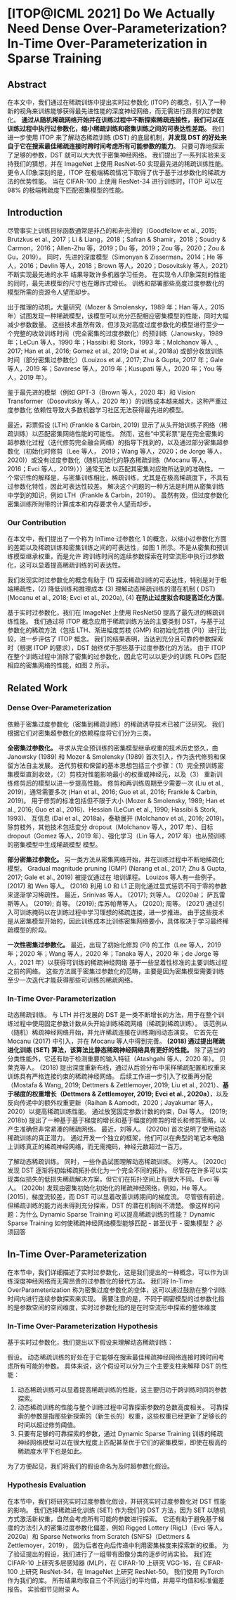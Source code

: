 # [ITOP@ICML 2021] Do We Actually Need Dense Over-Parameterization? In-Time Over-Parameterization in Sparse Training

## Abstract

在本文中，我们通过在稀疏训练中提出实时过参数化 (ITOP) 的概念，引入了一种新的视角来训练能够获得最先进性能的深度神经网络，而无需进行昂贵的过参数化。 **通过从随机稀疏网络开始并在训练过程中不断探索稀疏连接性，我们可以在训练过程中执行过参数化，缩小稀疏训练和密集训练之间的可表达性差距。** 我们进一步使用 ITOP 来了解动态稀疏训练 (DST) 的底层机制，**并发现 DST 的好处来自于它在搜索最佳稀疏连接时跨时间考虑所有可能参数的能力**。 只要可靠地探索了足够的参数，DST 就可以大大优于密集神经网络。 我们提出了一系列实验来支持我们的猜想，并在 ImageNet 上使用 ResNet-50 实现最先进的稀疏训练性能。 更令人印象深刻的是，ITOP 在极端稀疏情况下取得了优于基于过参数化的稀疏方法的优势性能。 当在 CIFAR-100 上使用 ResNet-34 进行训练时，ITOP 可以在 98% 的极端稀疏度下匹配密集模型的性能。



## Introduction

尽管事实上训练目标函数通常是非凸的和非光滑的（Goodfellow et al., 2015; Brutzkus et al., 2017；Li & Liang，2018；Safran & Shamir，2018；Soudry & Carmon，2016；Allen-Zhu 等，2019；Du 等，2019；Zou 等，2020；Zou & Gu，2019）。 同时，先进的深度模型（Simonyan & Zisserman，2014；He 等人，2016；Devlin 等人，2018；Brown 等人，2020；Dosovitskiy 等人，2021）不断实现最先进的水平 结果导致许多机器学习任务。 在实现令人印象深刻的性能的同时，最先进模型的尺寸也在爆炸式增长。 训练和部署那些高度过度参数化的模型所需的资源令人望而却步。

出于推理的动机，大量研究（Mozer & Smolensky，1989 年；Han 等人，2015 年）试图发现一种稀疏模型，该模型可以充分匹配相应密集模型的性能，同时大幅减少参数数量。 这些技术虽然有效，但涉及对高度过度参数化的模型进行至少一个完整的收敛训练时间（完全密集的过度参数化）的预训练（Janowsky，1989 年；LeCun 等人，1990 年；Hassibi 和 Stork，1993 年；Molchanov 等人 ., 2017; Han et al., 2016; Gomez et al., 2019; Dai et al., 2018a) 或部分收敛训练时间（部分密集过参数化）（Louizos et al., 2017; Zhu & Gupta, 2017 年；Gale 等人，2019 年；Savarese 等人，2019 年；Kusupati 等人，2020 年；You 等人，2019 年）。

鉴于最先进的模型（例如 GPT-3（Brown 等人，2020 年）和 Vision Transformer（Dosovitskiy 等人，2020 年））的训练成本越来越大，这种严重过度参数化 依赖性导致大多数机器学习社区无法获得最先进的模型。

最近，彩票假设 (LTH) (Frankle & Carbin, 2019) 显示了从头开始训练子网络（稀疏训练）以匹配密集网络性能的可能性。 然而，这些“中奖彩票”是在完全密集的超参数化过程（迭代修剪完全融合网络）的指导下找到的，以及通过部分密集超参数化（初始化时修剪（Lee 等人， 2019；Wang 等人，2020；de Jorge 等人，2020)）或没有过度参数化（随机初始化的静态稀疏训练（Mocanu 等人，2016；Evci 等人，2019）））通常无法 以匹配其密集对应物所达到的准确性。 一个常识性的解释是，与密集训练相比，稀疏训练，尤其是在极高稀疏度下，不具有过参数化特性，因此可表达性较差。 解决这个问题的一种方法是利用从密集训练中学到的知识，例如 LTH（Frankle & Carbin，2019）。 虽然有效，但过度参数化密集训练所附带的计算成本和内存要求令人望而却步。

### Our Contribution

在本文中，我们提出了一个称为 InTime 过参数化 1 的概念，以缩小过参数化方面的差距以及稀疏训练和密集训练之间的可表达性，如图 1 所示。不是从密集和预训练模型继承权重，而是允许 跨训练时间的连续参数探索在时空流形中执行过参数化，这可以显着提高稀疏训练的可表达性。

我们发现实时过参数化的概念有助于 (1) 探索稀疏训练的可表达性，特别是对于极端稀疏性，(2) 降低训练和推理成本 (3) 理解动态稀疏训练的潜在机制 ( DST) (Mocanu et al., 2018; Evci et al., 2020a), (4) **在防止过度拟合和提高泛化方面**。

基于实时过参数化，我们在 ImageNet 上使用 ResNet50 提高了最先进的稀疏训练性能。 我们通过将 ITOP 概念应用于稀疏训练方法的主要类别 DST，与基于过参数化的稀疏方法（包括 LTH、渐进幅度剪枝 (GMP) 和初始化剪枝 (PI)）进行比较，进一步评估了 ITOP 概念。 我们的结果表明，当达到充分且可靠的参数探索时（根据 ITOP 的要求），DST 始终优于那些基于过度参数化的方法。 由于 ITOP 在整个训练过程中消除了密集的过参数化，因此它可以以更少的训练 FLOPs 匹配相应的密集网络的性能，如图 2 所示。



## Related Work

### Dense Over-Parameterization

依赖于密集过度参数化（密集到稀疏训练）的稀疏诱导技术已被广泛研究。 我们根据它们对密集超参数化的依赖程度将它们分为三类。

**全密集过参数化。** 寻求从完全预训练的密集模型继承权重的技术历史悠久，由 Janowsky (1989) 和 Mozer & Smolensky (1989) 首次引入，作为迭代修剪和保留方法自主发展。 迭代剪枝和保留的基本思想包括三个步骤：（1）完全预训练密集模型直到收敛，（2）剪枝对性能影响最小的权重或神经元，以及（3） 重新训练修剪后的模型以进一步提高性能。 修剪和再训练周期至少需要一次 (Liu et al., 2019)，通常需要多次 (Han et al., 2016; Guo et al., 2016; Frankle & Carbin, 2019)。 用于修剪的标准包括但不限于大小 (Mozer & Smolensky, 1989; Han et al., 2016; Guo et al., 2016)、Hessian (LeCun et al., 1990; Hassibi & Stork, 1993)、 互信息 (Dai et al., 2018a)，泰勒展开 (Molchanov et al., 2016; 2019)。 除剪枝外，其他技术包括变分 dropout（Molchanov 等人，2017 年）、目标 dropout（Gomez 等人，2019 年）、强化学习（Lin 等人，2017 年）也从预训练的密集模型中生成稀疏模型 模型。

**部分密集过参数化。** 另一类方法从密集网络开始，并在训练过程中不断地稀疏化模型。 Gradual magnitude pruning (GMP) (Narang et al., 2017; Zhu & Gupta, 2017; Gale et al., 2019) 被提议通过在 培训课程。 Louizos 等人有一些例子。 (2017) 和 Wen 等人。 (2016) 利用 L0 和 L1 正则化通过显式惩罚不同于零的参数来逐渐学习稀疏性。 最近，Srinivas 等人。 (2017); 刘等人。 (2020a)； 萨瓦雷斯等人。 (2019); 肖等。 (2019); 库苏帕蒂等人。 (2020); 周等。 (2021) 通过引入可训练掩码以在训练过程中学习理想的稀疏连接，进一步推进。 由于这些技术是从密集模型开始的，因此训练成本比训练密集网络要小，具体取决于学习最终稀疏模型的阶段。

**一次性密集过参数化。** 最近，出现了初始化修剪 (PI) 的工作（Lee 等人，2019 年；2020 年；Wang 等人，2020 年；Tanaka 等人，2020 年；de Jorge 等人，2021 年）以获得可训练的稀疏神经网络 基于一些显着性标准的主要训练过程之前的网络。 这些方法属于密集过参数化的范畴，主要是因为密集模型需要训练至少一次迭代才能获得那些可训练的稀疏网络。

### In-Time Over-Parameterization

动态稀疏训练。 与 LTH 并行发展的 DST 是一类不断增长的方法，用于在整个训练过程中使用固定参数计数从头开始训练稀疏网络（稀疏到稀疏训练）。 该范例从（随机）稀疏神经网络开始，并允许稀疏连接在训练期间动态演变。 它首先在 Mocanu (2017) 中引入，并在 Mocanu 等人中得到完善。 **(2018) 通过提出稀疏进化训练 (SET) 算法，该算法比静态稀疏神经网络具有更好的性能。** 除了适当的分类性能外，它还有助于检测重要的输入特征（Atashgahi 等人，2020 年）。 贝莱克等人。 (2018) 提出深度重新布线，通过从后验分布中采样稀疏配置和权重来训练具有严格连接约束的稀疏神经网络。 后续工作进一步引入了权重再分配（Mostafa & Wang, 2019; Dettmers & Zettlemoyer, 2019; Liu et al., 2021）、**基于梯度的权重增长（Dettmers & Zettlemoyer, 2019; Evci et al., 2020a）**，以及 反向传递中的额外权重更新（Raihan & Aamodt，2020；Jayakumar 等人，2020）以提高稀疏训练性能。 通过放宽固定参数计数的约束，Dai 等人。 (2019; 2018b) 提出了一种基于基于梯度的增长和基于幅度的修剪的增长和修剪策略，以产生准确但非常紧凑的稀疏网络。 最近，刘等人。 (2020b) 首次说明了使用动态稀疏训练的真正潜力。 通过开发一个独立的框架，他们可以在典型的笔记本电脑上训练真正的稀疏神经网络，而无需掩码，神经元数超过一百万。

了解动态稀疏训练。 同时，一些作品试图理解动态稀疏训练。 刘等人。 (2020c) 发现 DST 逐渐将初始稀疏拓扑优化为一个完全不同的拓扑。 尽管存在许多可以实现类似损失的低损失稀疏解决方案，但它们在拓扑空间上有很大不同。 Evci 等人。 (2020b) 发现由密集初始化初始化的稀疏神经网络，例如，He 等人。 (2015)，梯度流较差，而 DST 可以显着改善训练期间的梯度流。 尽管很有前途，但稀疏训练的能力尚未得到充分探索，DST 的潜在机制尚不清楚。 像这样的问题：为什么 Dynamic Sparse Training 可以提高稀疏训练的性能？ Dynamic Sparse Training 如何使稀疏神经网络模型能够匹配 - 甚至优于 - 密集模型？ 必须回答



## In-Time Over-Parameterization

在本节中，我们详细描述了实时过参数化，这是我们提出的一种概念，可以作为训练深度神经网络而无需昂贵的过参数化的替代方法。 我们将 In-Time OverParameterization 称为密集过度参数化的变体，这可以通过鼓励在整个训练时间内进行连续参数探索来实现。 需要注意的是，不同于稠密模型的过参数化指的是参数空间的空间维度，实时过参数化指的是在时空流形中探索的整体维度

### In-Time Over-Parameterization Hypothesis

基于实时过参数化，我们提出以下假设来理解动态稀疏训练：

假设。 动态稀疏训练的好处在于它能够在搜索最佳稀疏神经网络连接时跨时间考虑所有可能的参数。 具体来说，这个假设可以分为三个主要支柱来解释 DST 的性能：

1. 动态稀疏训练可以显着提高稀疏训练的性能，这主要归功于跨训练时间的参数探索。
2. 动态稀疏训练的性能与整个训练过程中可靠探索参数的总数高度相关。 可靠探索的参数是指那些新探索的（新生长的）权重，这些权重已经更新了足够长的时间以超过修剪阈值。
3. 只要有足够的可靠探索的参数，通过 Dynamic Sparse Training 训练的稀疏神经网络模型可以在很大程度上匹配甚至优于它们的密集模型，即使在极高的稀疏度水平下也是如此。

为了方便起见，我们将我们的假设命名为及时超参数化假设。

### Hypothesis Evaluation

在本节中，我们将研究实时过度参数化假设，并研究实时过度参数化对 DST 性能的影响。 我们选择稀疏进化训练 (SET) 作为我们的 DST 方法，因为 SET 以随机方式激活新权重，自然会考虑所有可能的参数进行探索。 它还有助于避免基于梯度的方法引入的密集过度参数化偏差，例如 Rigged Lottery (RigL)（Evci 等人，2020a）和 Sparse Networks from Scratch (SNFS)（Dettmers & Zettlemoyer，2019）， 因为后者在向后传递中利用密集梯度来探索新的权重。 为了验证提出的假设，我们进行了一组带有图像分类的逐步时尚实验。 我们在 CIFAR-10 上研究多层感知器 (MLP)，在 CIFAR-10 上研究 VGG-16，在 CIFAR-100 上研究 ResNet-34，在 ImageNet 上研究 ResNet-50。 我们使用 PyTorch 作为我们的库。 所有结果均取自三个不同运行的平均值，并用平均值和标准偏差报告。 实验细节见附录 A。